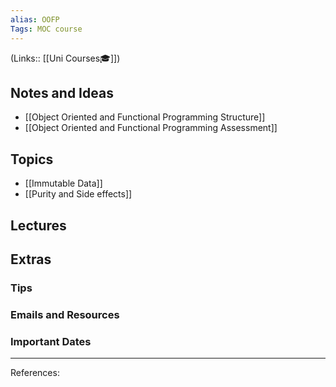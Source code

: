 ```yaml
---
alias: OOFP
Tags: MOC course
---
```

(Links:: [[Uni Courses🎓]])
## Notes and Ideas
- [[Object Oriented and Functional Programming Structure]]
- [[Object Oriented and Functional Programming Assessment]]
## Topics
- [[Immutable Data]]
- [[Purity and Side effects]]
## Lectures
## Extras
### Tips
### Emails and Resources
### Important Dates
___
References:
